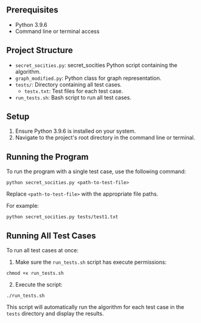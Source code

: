 ## Prerequisites

- Python 3.9.6
- Command line or terminal access

## Project Structure

- `secret_socities.py`: secret_socities Python script containing the algorithm.
- `graph_modified.py`: Python class for graph representation.
- `tests/`: Directory containing all test cases.
  - `testx.txt`: Test files for each test case.
- `run_tests.sh`: Bash script to run all test cases.

## Setup

1. Ensure Python 3.9.6 is installed on your system.
2. Navigate to the project's root directory in the command line or terminal.

## Running the Program

To run the program with a single test case, use the following command:

`python secret_socities.py <path-to-test-file>`

Replace `<path-to-test-file>` with the appropriate file paths.

For example:

`python secret_socities.py tests/test1.txt`

## Running All Test Cases

To run all test cases at once:

1. Make sure the `run_tests.sh` script has execute permissions:

`chmod +x run_tests.sh`

2. Execute the script:

`./run_tests.sh`

This script will automatically run the algorithm for each test case in the `tests` directory and display the results.

